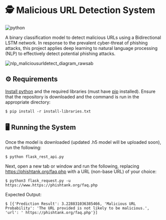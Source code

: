 # 🕵️ Malicious URL Detection System

![python](https://img.shields.io/badge/Python-3.6.7-blue.svg)

A binary classification model to detect malicious URLs using a Bidirectional LSTM network. In response to the prevalent cyber-threat of phishing attacks, this project applies deep learning to natural language processing (NLP) to effectively detect potential phishing attacks.

<!--
<p align="center">
  <img width="400" src="https://mermaid.ink/img/pako:eNqFk01v2zAMhv8KoXMyrCk2DB4wILHTryVAMbs9zM6BtRhbiCx5khwgK_rfq0jevEswnSSK70OKpF5ZrTmxhDUG-xaK7GulwK9lmaFDSLWUVDuhVQJPPzYWUHHY4AtJC3ujO3hshW0LVIcdzOffYFUW-kBK_MaoSbU6knFR6zTk9GsgVZPdxTCroErLR-RcqCaBtbKDIVhKOfkCekuOHcGGVOPaUZsGbVYWBoWaP6MUPESFvJfCjU5ZcFqX6-6FQgif_YnMlNkUxaeXkbIEz_7F2vxJcR0IN-VKcGFiLVDCJi-2EQVXCSw-fYYnJZydQWZ0rwcHHz9cj4CbALi9DFj8B3AbAHeXAdcJXC2-XAbcBcB9GZ83FiAXTacFh6UHHmPh9trASig0J0glWiv2og43I-c-cB5ixWO70MgT5E73_bm25-nY-nmSkLZUH3otlPP2Uf4Q5N_LqVUecEQ5oCPw4f9tIbkdm7GOTIeC-_F8PSMq5lrqqGKJ33I0h4pV6s374eB0flI1S5wZaMaMHpqWJXuU1p-G3lMpE-hnvPtr7VH91Ho6Exe-69v4G8KneHsH3WwEIA?type=png">
</p>
-->

![nlp_maliciousurldetect_diagram_rawsab](https://github.com/user-attachments/assets/a9d181e7-3498-4fba-9cfe-524390ddad8a)


## ⚙️ Requirements

[Install python](https://www.python.org/downloads/) and the required libraries (must have [pip](https://packaging.python.org/en/latest/tutorials/installing-packages/) installed). Ensure that the repository is downloaded and the command is run in the appropriate directory:

```
$ pip install -r install-libraries.txt
```

## 🖥️ Running the System

Once the model is downloaded (updated .h5 model will be uploaded soon), run the following:
```
$ python flask_rest_api.py
```

Next, open a new tab or window and run the following, replacing https://phishtank.org/faq.php with a URL (non-base URL) of your choice:
```
$ python3 flask_request.py -u https://www.https://phishtank.org/faq.php
```

Expected Output:
```
$ [{'Prediction Result': 3.228831036385466, 'Malicious URL Probability': 'The URL provided is not likely to be malicious.', 'url': ' https://phishtank.org/faq.php'}]

```
